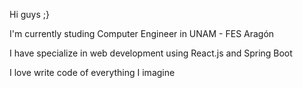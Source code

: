 Hi guys ;}

I'm currently studing Computer Engineer in UNAM - FES Aragón

I have specialize in web development using React.js and Spring Boot

I love write code of everything I imagine
